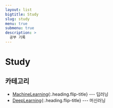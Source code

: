 ```yaml
---
layout: list
bigtitle: Study
slug: study
menu: true
submenu: true
description: >
  공부 기록
---
```


# Study

## 카테고리

* [MachineLearning]{:.heading.flip-title} --- 딥러닝
* [DeepLearning]{:.heading.flip-title} --- 머신러닝

[MachineLearning]: /machinelearning/
[DeepLearning]: /deeplearning/